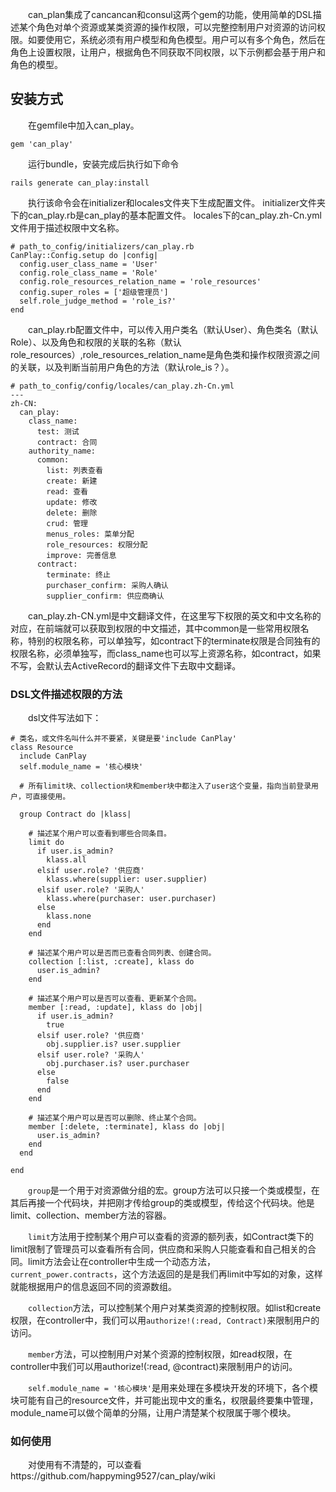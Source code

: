 &emsp;&emsp;can_plan集成了cancancan和consul这两个gem的功能，使用简单的DSL描述某个角色对单个资源或某类资源的操作权限，可以完整控制用户对资源的访问权限。如要使用它，系统必须有用户模型和角色模型。用户可以有多个角色，然后在角色上设置权限，让用户，根据角色不同获取不同权限，以下示例都会基于用户和角色的模型。

## 安装方式

&emsp;&emsp;在gemfile中加入can_play。

```
gem 'can_play'
```

&emsp;&emsp;运行bundle，安装完成后执行如下命令

```
rails generate can_play:install
```

&emsp;&emsp;执行该命令会在initializer和locales文件夹下生成配置文件。
initializer文件夹下的can_play.rb是can_play的基本配置文件。
locales下的can_play.zh-Cn.yml文件用于描述权限中文名称。
	
	# path_to_config/initializers/can_play.rb
	CanPlay::Config.setup do |config|
	  config.user_class_name = 'User'
	  config.role_class_name = 'Role'
	  config.role_resources_relation_name = 'role_resources'
	  config.super_roles = ['超级管理员']
  	  self.role_judge_method = 'role_is?'
	end

&emsp;&emsp;can_play.rb配置文件中，可以传入用户类名（默认User）、角色类名（默认Role）、以及角色和权限的关联的名称（默认role_resources）,role_resources_relation_name是角色类和操作权限资源之间的关联，以及判断当前用户角色的方法（默认role_is？）。


	# path_to_config/config/locales/can_play.zh-Cn.yml
	---
	zh-CN:
	  can_play:
	    class_name:
	      test: 测试
	      contract: 合同
	    authority_name:
	      common:
	        list: 列表查看
	        create: 新建
	        read: 查看
	        update: 修改
	        delete: 删除
	        crud: 管理
	        menus_roles: 菜单分配
	        role_resources: 权限分配
	        improve: 完善信息
	      contract:
	        terminate: 终止
	        purchaser_confirm: 采购人确认
	        supplier_confirm: 供应商确认

&emsp;&emsp;can_play.zh-CN.yml是中文翻译文件，在这里写下权限的英文和中文名称的对应，在前端就可以获取到权限的中文描述，其中common是一些常用权限名称，特别的权限名称，可以单独写，如contract下的terminate权限是合同独有的权限名称，必须单独写，而class_name也可以写上资源名称，如contract，如果不写，会默认去ActiveRecord的翻译文件下去取中文翻译。


### DSL文件描述权限的方法
&emsp;&emsp;dsl文件写法如下：

	# 类名，或文件名叫什么并不要紧，关键是要'include CanPlay'
	class Resource
	  include CanPlay
	  self.module_name = '核心模块'
	  
	  # 所有limit块、collection块和member块中都注入了user这个变量，指向当前登录用户，可直接使用。

	  group Contract do |klass|

	  	# 描述某个用户可以查看到哪些合同条目。
	    limit do
	      if user.is_admin?
	        klass.all
	      elsif user.role? '供应商'
	        klass.where(supplier: user.supplier)
	      elsif user.role? '采购人'
	        klass.where(purchaser: user.purchaser)
	      else
	        klass.none
	      end
	    end

		# 描述某个用户可以是否而已查看合同列表、创建合同。
	    collection [:list, :create], klass do
	      user.is_admin?
	    end

		# 描述某个用户可以是否可以查看、更新某个合同。
	    member [:read, :update], klass do |obj|
	      if user.is_admin?
	        true
	      elsif user.role? '供应商'
	        obj.supplier.is? user.supplier
	      elsif user.role? '采购人'
	        obj.purchaser.is? user.purchaser
	      else
	        false
	      end
	    end

		# 描述某个用户可以是否可以删除、终止某个合同。
	    member [:delete, :terminate], klass do |obj|
	      user.is_admin?
	    end
	  end

  	end
  	
  	
&emsp;&emsp;`group`是一个用于对资源做分组的宏。group方法可以只接一个类或模型，在其后再接一个代码块，并把刚才传给group的类或模型，传给这个代码块。他是limit、collection、member方法的容器。
  	
&emsp;&emsp;`limit`方法用于控制某个用户可以查看的资源的额列表，如Contract类下的limit限制了管理员可以查看所有合同，供应商和采购人只能查看和自己相关的合同。limit方法会让在controller中生成一个动态方法，`current_power.contracts`，这个方法返回的是是我们再limit中写如的对象，这样就能根据用户的信息返回不同的资源数组。

&emsp;&emsp;`collection`方法，可以控制某个用户对某类资源的控制权限。如list和create权限，在controller中，我们可以用`authorize!(:read, Contract)`来限制用户的访问。

&emsp;&emsp;`member`方法，可以控制用户对某个资源的控制权限，如read权限，在controller中我们可以用authorize!(:read, @contract)来限制用户的访问。

&emsp;&emsp;`self.module_name = '核心模块'`是用来处理在多模块开发的环境下，各个模块可能有自己的resource文件，并可能出现中文的重名，权限最终要集中管理，module_name可以做个简单的分隔，让用户清楚某个权限属于哪个模块。


### 如何使用
&emsp;&emsp;对使用有不清楚的，可以查看https://github.com/happyming9527/can_play/wiki
